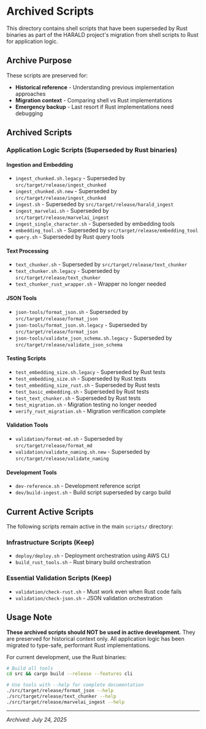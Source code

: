 # Archived Scripts

This directory contains shell scripts that have been superseded by Rust binaries
as part of the HARALD project's migration from shell scripts to Rust for
application logic.

## Archive Purpose

These scripts are preserved for:

- **Historical reference** - Understanding previous implementation approaches
- **Migration context** - Comparing shell vs Rust implementations
- **Emergency backup** - Last resort if Rust implementations need debugging

## Archived Scripts

### Application Logic Scripts (Superseded by Rust binaries)

#### Ingestion and Embedding

- `ingest_chunked.sh.legacy` - Superseded by `src/target/release/ingest_chunked`
- `ingest_chunked.sh.new` - Superseded by `src/target/release/ingest_chunked`
- `ingest.sh` - Superseded by `src/target/release/harald_ingest`
- `ingest_marvelai.sh` - Superseded by `src/target/release/marvelai_ingest`
- `ingest_single_character.sh` - Superseded by embedding tools
- `embedding_tool.sh` - Superseded by `src/target/release/embedding_tool`
- `query.sh` - Superseded by Rust query tools

#### Text Processing

- `text_chunker.sh` - Superseded by `src/target/release/text_chunker`
- `text_chunker.sh.legacy` - Superseded by `src/target/release/text_chunker`
- `text_chunker_rust_wrapper.sh` - Wrapper no longer needed

#### JSON Tools

- `json-tools/format_json.sh` - Superseded by `src/target/release/format_json`
- `json-tools/format_json.sh.legacy` - Superseded by
  `src/target/release/format_json`
- `json-tools/validate_json_schema.sh.legacy` - Superseded by
  `src/target/release/validate_json_schema`

#### Testing Scripts

- `test_embedding_size.sh.legacy` - Superseded by Rust tests
- `test_embedding_size.sh` - Superseded by Rust tests
- `test_embedding_size_rust.sh` - Superseded by Rust tests
- `test_basic_embedding.sh` - Superseded by Rust tests
- `test_text_chunker.sh` - Superseded by Rust tests
- `test_migration.sh` - Migration testing no longer needed
- `verify_rust_migration.sh` - Migration verification complete

#### Validation Tools

- `validation/format-md.sh` - Superseded by `src/target/release/format_md`
- `validation/validate_naming.sh.new` - Superseded by
  `src/target/release/validate_naming`

#### Development Tools

- `dev-reference.sh` - Development reference script
- `dev/build-ingest.sh` - Build script superseded by cargo build

## Current Active Scripts

The following scripts remain active in the main `scripts/` directory:

### Infrastructure Scripts (Keep)

- `deploy/deploy.sh` - Deployment orchestration using AWS CLI
- `build_rust_tools.sh` - Rust binary build orchestration

### Essential Validation Scripts (Keep)

- `validation/check-rust.sh` - Must work even when Rust code fails
- `validation/check-json.sh` - JSON validation orchestration

## Usage Note

**These archived scripts should NOT be used in active development.** They are
preserved for historical context only. All application logic has been migrated
to type-safe, performant Rust implementations.

For current development, use the Rust binaries:

```bash
# Build all tools
cd src && cargo build --release --features cli

# Use tools with --help for complete documentation
./src/target/release/format_json --help
./src/target/release/text_chunker --help
./src/target/release/marvelai_ingest --help
```

---

_Archived: July 24, 2025_
